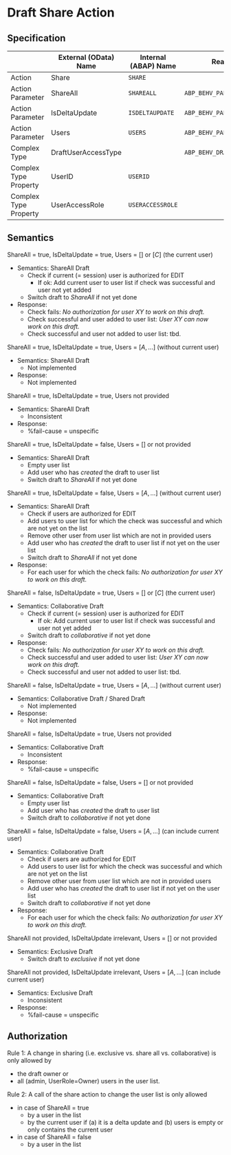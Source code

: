 # Draft Share Action

## Specification

||External (OData) Name|Internal (ABAP) Name|Realization|Comment|
|---|---|---|---|---|
|Action|Share|`SHARE`| ||
|Action Parameter|ShareAll|`SHAREALL`|`ABP_BEHV_PAR_SHARE`||
|Action Parameter|IsDeltaUpdate|`ISDELTAUPDATE`|`ABP_BEHV_PAR_SHARE`||
|Action Parameter|Users|`USERS`|`ABP_BEHV_PAR_SHARE`|Table of `ABP_BEHV_DRAFT_USER_ACCESS`|
|Complex Type|DraftUserAccessType||`ABP_BEHV_DRAFT_USER_ACCESS`||
|Complex Type Property|UserID|`USERID`|||
|Complex Type Property|UserAccessRole|`USERACCESSROLE`|||

## Semantics

ShareAll = true, IsDeltaUpdate = true, Users = $[]$ or $[C]$ (the current user)
- Semantics: ShareAll Draft
  - Check if current (= session) user is authorized for EDIT
    - If ok: Add current user to user list if check was successful and user not yet added
  - Switch draft to _ShareAll_ if not yet done
- Response:
  - Check fails: _No authorization for user XY to work on this draft._
  - Check successful and user added to user list: _User XY can now work on this draft._
  - Check successful and user not added to user list: tbd.

ShareAll = true, IsDeltaUpdate = true, Users = $[A,...]$ (without current user)
- Semantics: ShareAll Draft
  - Not implemented
- Response:
  - Not implemented

ShareAll = true, IsDeltaUpdate = true, Users not provided
- Semantics: ShareAll Draft
  - Inconsistent
- Response:
  - %fail-cause = unspecific

ShareAll = true, IsDeltaUpdate = false, Users = $[]$ or not provided
- Semantics: ShareAll Draft
  - Empty user list
  - Add user who has _created_ the draft to user list
  - Switch draft to _ShareAll_ if not yet done

ShareAll = true, IsDeltaUpdate = false, Users = $[A,...]$ (without current user)
- Semantics: ShareAll Draft
  - Check if users are authorized for EDIT
  - Add users to user list for which the check was successful and which are not yet on the list
  - Remove other user from user list which are not in provided users
  - Add user who has _created_ the draft to user list if not yet on the user list
  - Switch draft to _ShareAll_ if not yet done
- Response:
  - For each user for which the check fails: _No authorization for user XY to work on this draft._

ShareAll = false, IsDeltaUpdate = true, Users = $[]$ or $[C]$ (the current user)
- Semantics: Collaborative Draft
  - Check if current (= session) user is authorized for EDIT
    - If ok: Add current user to user list if check was successful and user not yet added
  - Switch draft to _collaborative_ if not yet done
- Response:
  - Check fails: _No authorization for user XY to work on this draft._
  - Check successful and user added to user list: _User XY can now work on this draft._
  - Check successful and user not added to user list: tbd.

ShareAll = false, IsDeltaUpdate = true, Users = $[A,...]$ (without current user)
- Semantics: Collaborative Draft / Shared Draft
  - Not implemented
- Response:
  - Not implemented

ShareAll = false, IsDeltaUpdate = true, Users not provided
- Semantics: Collaborative Draft
  - Inconsistent
- Response:
  - %fail-cause = unspecific

ShareAll = false, IsDeltaUpdate = false, Users = $[]$ or not provided
- Semantics: Collaborative Draft
  - Empty user list
  - Add user who has _created_ the draft to user list
  - Switch draft to _collaborative_ if not yet done

ShareAll = false, IsDeltaUpdate = false, Users = $[A,...]$ (can include current user)
- Semantics: Collaborative Draft
  - Check if users are authorized for EDIT
  - Add users to user list for which the check was successful and which are not yet on the list
  - Remove other user from user list which are not in provided users
  - Add user who has _created_ the draft to user list if not yet on the user list
  - Switch draft to _collaborative_ if not yet done
- Response:
  - For each user for which the check fails: _No authorization for user XY to work on this draft._

ShareAll not provided, IsDeltaUpdate irrelevant, Users = $[]$ or not provided
- Semantics: Exclusive Draft
  - Switch draft to _exclusive_ if not yet done

ShareAll not provided, IsDeltaUpdate irrelevant, Users = $[A,...]$ (can include current user)
- Semantics: Exclusive Draft
  - Inconsistent
- Response:
  - %fail-cause = unspecific

## Authorization

Rule 1: A change in sharing (i.e. exclusive vs. share all vs. collaborative) is only allowed by
- the draft owner or
- all (admin, UserRole=Owner) users in the user list.

Rule 2: A call of the share action to change the user list is only allowed
- in case of ShareAll = true
  - by a user in the list
  - by the current user if (a) it is a delta update and (b) users is empty or only contains the current user
- in case of ShareAll = false
  - by a user in the list
